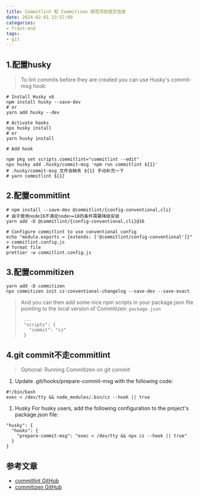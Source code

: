 ```yaml
---
title: Commitlint 和 Commitizen 规范项目提交信息
date: 2024-02-01 23:57:09
categories:
- front-end
tags:
- git
---
```

## 1.配置husky
>
> To lint commits before they are created you can use Husky's commit-msg hook:

```shell
# Install Husky v6
npm install husky --save-dev
# or
yarn add husky --dev

# Activate hooks
npx husky install
# or
yarn husky install

# Add hook

npm pkg set scripts.commitlint="commitlint --edit"
npx husky add .husky/commit-msg 'npm run commitlint ${1}'
# .husky/commit-msg 文件会缺失 ${1} 手动补充一下
# yarn commitlint ${1}
```

## 2.配置commitlint

```shell
# npm install --save-dev @commitlint/{config-conventional,cli}
# 由于使用node16不满足node>=18的条件需要降级安装
yarn add -D @commitlint/{config-conventional,cli}@16

# Configure commitlint to use conventional config
echo "module.exports = {extends: ['@commitlint/config-conventional']}" > commitlint.config.js
# format file
prettier -w commitlint.config.js
```

## 3.配置commitizen

```shell
yarn add -D commitizen
npx commitizen init cz-conventional-changelog --save-dev --save-exact
```

> And you can then add some nice npm scripts in your package.json file pointing to the local version of Commitizen:
> `package.json`
>
> ```shell
>  ...
>  "scripts": {
>    "commit": "cz"
>  }
> ```
>
## 4.git commit不走commitlint
>
> Optional: Running Commitizen on git commit

1. Update .git/hooks/prepare-commit-msg with the following code:

```shell
#!/bin/bash
exec < /dev/tty && node_modules/.bin/cz --hook || true
```

1. Husky
For husky users, add the following configuration to the project's package.json file:

```shell
"husky": {
  "hooks": {
    "prepare-commit-msg": "exec < /dev/tty && npx cz --hook || true"
  }
}
```

## 参考文章

- [commitlint GitHub](https://github.com/conventional-changelog/commitlint#config)
- [commitizen GitHub](https://github.com/commitizen/cz-cli)

